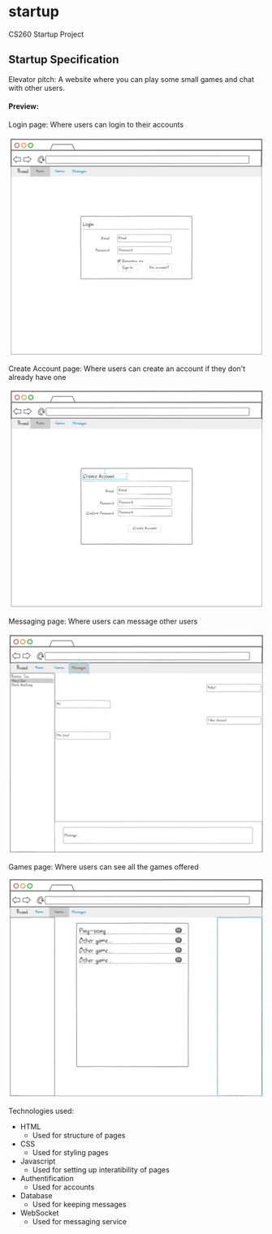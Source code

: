 # startup
CS260 Startup Project

## Startup Specification

Elevator pitch: A website where you can play some small games and chat with other users.

#### Preview:

Login page: Where users can login to their accounts

![Login Page](specification-images/loginpage.png)

Create Account page: Where users can create an account if they don't already have one

![Create Account Page](specification-images/createaccountpage.png)

Messaging page: Where users can message other users

![Message Page](specification-images/messagingpage.png)

Games page: Where users can see all the games offered

![Games Page](specification-images/gamespage.png)

Technologies used:
- HTML
  - Used for structure of pages
- CSS
  - Used for styling pages
- Javascript
  - Used for setting up interatibility of pages
- Authentification
  - Used for accounts
- Database
  - Used for keeping messages
- WebSocket
  - Used for messaging service